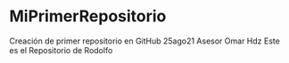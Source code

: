 # MiPrimerRepositorio
Creación de primer repositorio en GitHub 25ago21 Asesor Omar Hdz
Este es el Repositorio de Rodolfo
